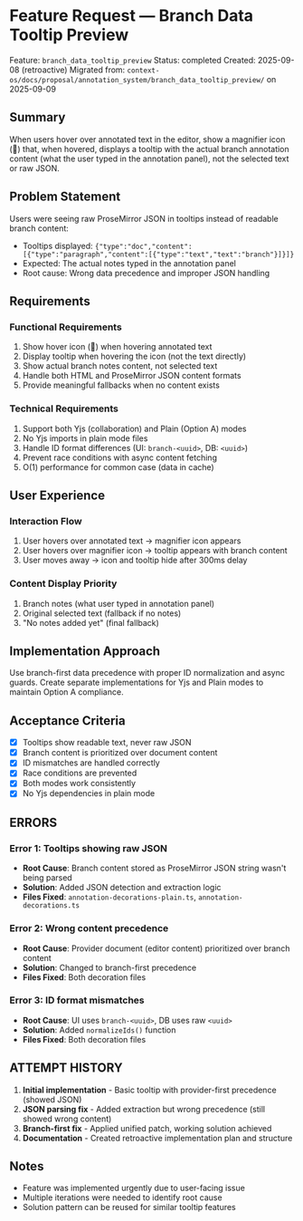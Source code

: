 # Feature Request — Branch Data Tooltip Preview

Feature: `branch_data_tooltip_preview`
Status: completed
Created: 2025-09-08 (retroactive)
Migrated from: `context-os/docs/proposal/annotation_system/branch_data_tooltip_preview/` on 2025-09-09

## Summary
When users hover over annotated text in the editor, show a magnifier icon (🔎) that, when hovered, displays a tooltip with the actual branch annotation content (what the user typed in the annotation panel), not the selected text or raw JSON.

## Problem Statement
Users were seeing raw ProseMirror JSON in tooltips instead of readable branch content:
- Tooltips displayed: `{"type":"doc","content":[{"type":"paragraph","content":[{"type":"text","text":"branch"}]}]}`
- Expected: The actual notes typed in the annotation panel
- Root cause: Wrong data precedence and improper JSON handling

## Requirements

### Functional Requirements
1. Show hover icon (🔎) when hovering annotated text
2. Display tooltip when hovering the icon (not the text directly)
3. Show actual branch notes content, not selected text
4. Handle both HTML and ProseMirror JSON content formats
5. Provide meaningful fallbacks when no content exists

### Technical Requirements
1. Support both Yjs (collaboration) and Plain (Option A) modes
2. No Yjs imports in plain mode files
3. Handle ID format differences (UI: `branch-<uuid>`, DB: `<uuid>`)
4. Prevent race conditions with async content fetching
5. O(1) performance for common case (data in cache)

## User Experience

### Interaction Flow
1. User hovers over annotated text → magnifier icon appears
2. User hovers over magnifier icon → tooltip appears with branch content
3. User moves away → icon and tooltip hide after 300ms delay

### Content Display Priority
1. Branch notes (what user typed in annotation panel)
2. Original selected text (fallback if no notes)
3. "No notes added yet" (final fallback)

## Implementation Approach
Use branch-first data precedence with proper ID normalization and async guards. Create separate implementations for Yjs and Plain modes to maintain Option A compliance.

## Acceptance Criteria
- [x] Tooltips show readable text, never raw JSON
- [x] Branch content is prioritized over document content
- [x] ID mismatches are handled correctly
- [x] Race conditions are prevented
- [x] Both modes work consistently
- [x] No Yjs dependencies in plain mode

## ERRORS
### Error 1: Tooltips showing raw JSON
- **Root Cause**: Branch content stored as ProseMirror JSON string wasn't being parsed
- **Solution**: Added JSON detection and extraction logic
- **Files Fixed**: `annotation-decorations-plain.ts`, `annotation-decorations.ts`

### Error 2: Wrong content precedence
- **Root Cause**: Provider document (editor content) prioritized over branch content
- **Solution**: Changed to branch-first precedence
- **Files Fixed**: Both decoration files

### Error 3: ID format mismatches
- **Root Cause**: UI uses `branch-<uuid>`, DB uses raw `<uuid>`
- **Solution**: Added `normalizeIds()` function
- **Files Fixed**: Both decoration files

## ATTEMPT HISTORY
1. **Initial implementation** - Basic tooltip with provider-first precedence (showed JSON)
2. **JSON parsing fix** - Added extraction but wrong precedence (still showed wrong content)
3. **Branch-first fix** - Applied unified patch, working solution achieved
4. **Documentation** - Created retroactive implementation plan and structure

## Notes
- Feature was implemented urgently due to user-facing issue
- Multiple iterations were needed to identify root cause
- Solution pattern can be reused for similar tooltip features